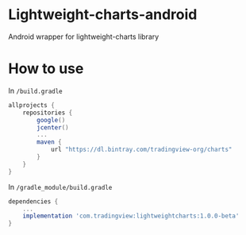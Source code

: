 # Lightweight-charts-android
Android wrapper for lightweight-charts library

# How to use

In `/build.gradle`

```groovy
allprojects {
    repositories {
        google()
        jcenter()
        ...
        maven {
            url "https://dl.bintray.com/tradingview-org/charts"
        }
    }
}
```

In `/gradle_module/build.gradle`

```groovy
dependencies {
    ...
    implementation 'com.tradingview:lightweightcharts:1.0.0-beta'
}
```